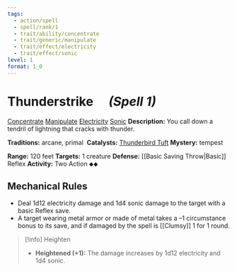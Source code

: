 ```yaml
---
tags:
  - action/spell
  - spell/rank/1
  - trait/ability/concentrate
  - trait/generic/manipulate
  - trait/effect/electricity
  - trait/effect/sonic
level: 1
format: 1_0
---
```

# Thunderstrike [](#Actions "Two-Action") &emsp;*(Spell 1)*

[Concentrate](Concentrate.md "Action & Ability Trait") [Manipulate](Manipulate.md "General Trait") [Electricity](Electricity.md "Effect Trait") [Sonic](Sonic.md "Effect Trait") 
**Description:** You call down a tendril of lightning that cracks with thunder.

**Traditions:** arcane, primal 
**Catalysts:** [Thunderbird Tuft](https://2e.aonprd.com/Equipment.aspx?ID=1011)
**Mystery:** tempest

**Range:** 120 feet
**Targets:** 1 creature
**Defense:** [[Basic Saving Throw|Basic]] Reflex
**Activity:** Two Action ⬥⬥

## Mechanical Rules

- Deal 1d12 electricity damage and 1d4 sonic damage to the target with a basic Reflex save.
- A target wearing metal armor or made of metal takes a –1 circumstance bonus to its save, and if damaged by the spell is [[Clumsy]] 1 for 1 round.

> [!info] Heighten
>- **Heightened (+1):** The damage increases by 1d12 electricity and 1d4 sonic.